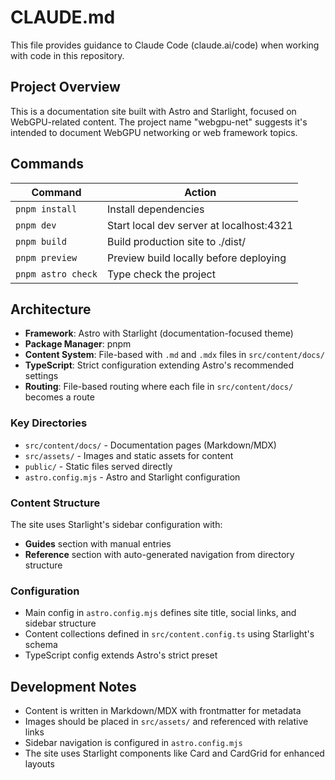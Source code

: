 # CLAUDE.md

This file provides guidance to Claude Code (claude.ai/code) when working with code in this repository.

## Project Overview

This is a documentation site built with Astro and Starlight, focused on WebGPU-related content. The project name "webgpu-net" suggests it's intended to document WebGPU networking or web framework topics.

## Commands

| Command | Action |
|---------|--------|
| `pnpm install` | Install dependencies |
| `pnpm dev` | Start local dev server at localhost:4321 |
| `pnpm build` | Build production site to ./dist/ |
| `pnpm preview` | Preview build locally before deploying |
| `pnpm astro check` | Type check the project |

## Architecture

- **Framework**: Astro with Starlight (documentation-focused theme)
- **Package Manager**: pnpm
- **Content System**: File-based with `.md` and `.mdx` files in `src/content/docs/`
- **TypeScript**: Strict configuration extending Astro's recommended settings
- **Routing**: File-based routing where each file in `src/content/docs/` becomes a route

### Key Directories

- `src/content/docs/` - Documentation pages (Markdown/MDX)
- `src/assets/` - Images and static assets for content
- `public/` - Static files served directly
- `astro.config.mjs` - Astro and Starlight configuration

### Content Structure

The site uses Starlight's sidebar configuration with:
- **Guides** section with manual entries
- **Reference** section with auto-generated navigation from directory structure

### Configuration

- Main config in `astro.config.mjs` defines site title, social links, and sidebar structure
- Content collections defined in `src/content.config.ts` using Starlight's schema
- TypeScript config extends Astro's strict preset

## Development Notes

- Content is written in Markdown/MDX with frontmatter for metadata
- Images should be placed in `src/assets/` and referenced with relative links
- Sidebar navigation is configured in `astro.config.mjs`
- The site uses Starlight components like Card and CardGrid for enhanced layouts